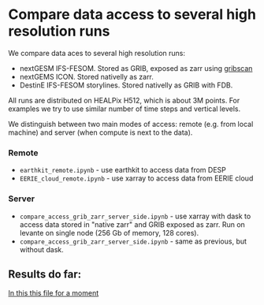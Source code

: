 Compare data access to several high resolution runs
===================================================

We compare data aces to several high resolution runs:
- nextGESM IFS-FESOM. Stored as GRIB, exposed as zarr using [gribscan](https://github.com/gribscan/gribscan)
- nextGEMS ICON. Stored nativelly as zarr.
- DestinE IFS-FESOM storylines. Stored nativelly as GRIB with FDB.

All runs are distributed on HEALPix H512, which is about 3M points. For examples we try to use similar number of time steps and vertical levels.

We distinguish between two main modes of access: remote (e.g. from local machine) and server (when compute is next to the data).

### Remote

- `earthkit_remote.ipynb` - use earthkit to access data from DESP
- `EERIE_cloud_remote.ipynb` - use xarray to access data from EERIE cloud

### Server

- `compare_access_grib_zarr_server_side.ipynb` - use xarray with dask to access data stored in "native zarr" and GRIB exposed as zarr. Run on levante on single node (256 Gb of memory, 128 cores).
- `compare_access_grib_zarr_server_side.ipynb` - same as previous, but without dask.

## Results do far:

[In this this file for a moment](https://docs.google.com/spreadsheets/d/1xj_2v5IYKr2tEPa3Z9Uf9-kquveRIbx1MIeQeBGfQHY/edit?usp=sharing)
